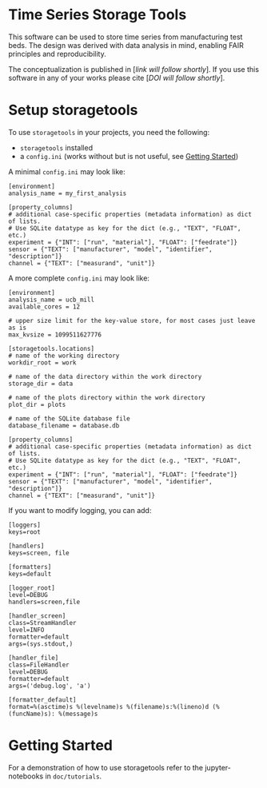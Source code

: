 # Time Series Storage Tools

This software can be used to store time series from manufacturing test beds. 
The design was derived with data analysis in mind, enabling FAIR principles and reproducibility.

The conceptualization is published in [*link will follow shortly*].
If you use this software in any of your works please cite [*DOI will follow shortly*].


# Setup storagetools

To use `storagetools` in your projects, you need the following:

-   `storagetools` installed
-   a `config.ini` (works without but is not useful, see [Getting Started](#getting-started))

A minimal `config.ini` may look like:

```
[environment]
analysis_name = my_first_analysis 

[property_columns]
# additional case-specific properties (metadata information) as dict of lists.
# Use SQLite datatype as key for the dict (e.g., "TEXT", "FLOAT", etc.)
experiment = {"INT": ["run", "material"], "FLOAT": ["feedrate"]}
sensor = {"TEXT": ["manufacturer", "model", "identifier", "description"]}
channel = {"TEXT": ["measurand", "unit"]}
```


A more complete `config.ini` may look like:

```
[environment]
analysis_name = ucb_mill
available_cores = 12

# upper size limit for the key-value store, for most cases just leave as is
max_kvsize = 1099511627776

[storagetools.locations]
# name of the working directory
workdir_root = work

# name of the data directory within the work directory
storage_dir = data

# name of the plots directory within the work directory
plot_dir = plots

# name of the SQLite database file
database_filename = database.db

[property_columns]
# additional case-specific properties (metadata information) as dict of lists.
# Use SQLite datatype as key for the dict (e.g., "TEXT", "FLOAT", etc.)
experiment = {"INT": ["run", "material"], "FLOAT": ["feedrate"]}
sensor = {"TEXT": ["manufacturer", "model", "identifier", "description"]}
channel = {"TEXT": ["measurand", "unit"]}
```

If you want to modify logging, you can add:

```
[loggers]
keys=root

[handlers]
keys=screen, file

[formatters]
keys=default

[logger_root]
level=DEBUG
handlers=screen,file

[handler_screen]
class=StreamHandler
level=INFO
formatter=default
args=(sys.stdout,)

[handler_file]
class=FileHandler
level=DEBUG
formatter=default
args=('debug.log', 'a')

[formatter_default]
format=%(asctime)s %(levelname)s %(filename)s:%(lineno)d (%(funcName)s): %(message)s
```


# Getting Started

For a demonstration of how to use storagetools refer to the jupyter-notebooks in `doc/tutorials`.
